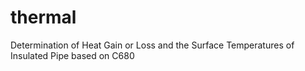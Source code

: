 # thermal

Determination of Heat Gain or Loss and the Surface Temperatures of Insulated Pipe based on C680
